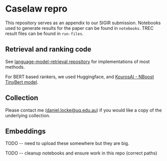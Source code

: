 # Caselaw repro

This repository serves as an appendix to our SIGIR submission. Notebooks used to generate results for the paper can be found in `notebooks`. TREC result files can be found in `run-files`.

## Retrieval and ranking code
See [language-model-retrieval repository](github.com/dan-locke/langauge-model-retrieval) for implementations of most methods. 

For BERT based rankers, we used Huggingface, and [KourosAI - NBoost TinyBert model](https://github.com/koursaros-ai/nboost). 

## Collection
Please contact me (daniel.locke@uq.edu.au) if you would like a copy of the underlying collection. 

## Embeddings
TODO -- need to upload these somewhere but they are big.

TODO -- cleanup notebooks and ensure work in this repo (correct paths)